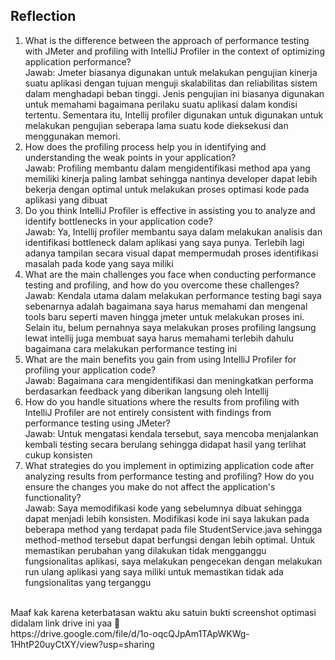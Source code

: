 ## Reflection
1. What is the difference between the approach of performance testing with JMeter and profiling with IntelliJ Profiler in the context of optimizing application performance? <br>
Jawab: Jmeter biasanya digunakan untuk melakukan pengujian kinerja suatu aplikasi dengan tujuan menguji skalabilitas dan reliabilitas sistem dalam menghadapi beban tinggi. Jenis pengujian ini biasanya digunakan untuk memahami bagaimana perilaku suatu aplikasi dalam kondisi tertentu.
Sementara itu, Intellij profiler digunakan untuk digunakan untuk melakukan pengujian seberapa lama suatu kode dieksekusi dan menggunakan memori.
2. How does the profiling process help you in identifying and understanding the weak points in your application? <br>
Jawab: Profiling membantu dalam mengidentifikasi method apa yang memiliki kinerja paling lambat sehingga nantinya developer dapat lebih bekerja dengan optimal untuk melakukan proses optimasi kode pada aplikasi yang dibuat
3. Do you think IntelliJ Profiler is effective in assisting you to analyze and identify bottlenecks in your application code? <br>
Jawab: Ya, Intellij profiler membantu saya dalam melakukan analisis dan identifikasi bottleneck dalam aplikasi yang saya punya. Terlebih lagi adanya tampilan secara visual dapat mempermudah proses identifikasi masalah pada kode yang saya miliki
4. What are the main challenges you face when conducting performance testing and profiling, and how do you overcome these challenges? <br>
Jawab: Kendala utama dalam melakukan performance testing bagi saya sebenarnya adalah bagaimana saya harus memahami dan mengenal tools baru seperti maven hingga jmeter untuk melakukan proses ini. Selain itu, belum pernahnya saya melakukan proses profiling langsung lewat intellij juga membuat saya harus memahami terlebih dahulu bagaimana cara melakukan performance testing ini
5. What are the main benefits you gain from using IntelliJ Profiler for profiling your application code? <br>
Jawab: Bagaimana cara mengidentifikasi dan meningkatkan performa berdasarkan feedback yang diberikan langsung oleh Intellij
6. How do you handle situations where the results from profiling with IntelliJ Profiler are not entirely consistent with findings from performance testing using JMeter? <br>
Jawab: Untuk mengatasi kendala tersebut, saya mencoba menjalankan kembali testing secara berulang sehingga didapat hasil yang terlihat cukup konsisten
7. What strategies do you implement in optimizing application code after analyzing results from performance testing and profiling? How do you ensure the changes you make do not affect the application's functionality? <br>
Jawab: Saya memodifikasi kode yang sebelumnya dibuat sehingga dapat menjadi lebih konsisten.  Modifikasi kode ini saya lakukan pada beberapa method yang terdapat pada file StudentService.java sehingga method-method tersebut dapat berfungsi dengan lebih optimal.
Untuk memastikan perubahan yang dilakukan tidak mengganggu fungsionalitas aplikasi, saya melakukan pengecekan dengan melakukan run ulang aplikasi yang saya miliki untuk memastikan tidak ada fungsionalitas yang terganggu
<br>
Maaf kak karena keterbatasan waktu aku satuin bukti screenshot optimasi didalam link drive ini yaa 🙏 <br>
https://drive.google.com/file/d/1o-oqcQJpAm1TApWKWg-1HhtP20uyCtXY/view?usp=sharing


